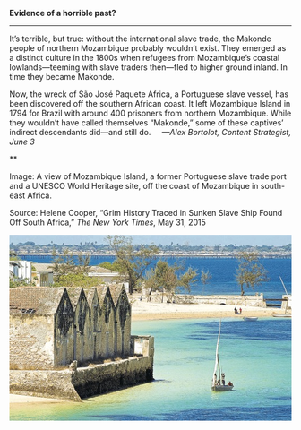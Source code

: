 **Evidence of a horrible past?**

****

It’s terrible, but true: without the international slave trade, the Makonde people of northern Mozambique probably wouldn’t exist. They emerged as a distinct culture in the 1800s when refugees from Mozambique’s coastal lowlands—teeming with slave traders then—fled to higher ground inland. In time they became Makonde. 

Now, the wreck of São José Paquete Africa, a Portuguese slave vessel, has been discovered off the southern African coast. It left Mozambique Island in 1794 for Brazil with around 400 prisoners from northern Mozambique. While they wouldn’t have called themselves “Makonde,” some of these captives’ indirect descendants did—and still do.     *—Alex Bortolot, Content Strategist, June 3*

**

Image: A view of Mozambique Island, a former Portuguese slave trade port and a UNESCO World Heritage site, off the coast of Mozambique in south-east Africa.

Source: Helene Cooper, “Grim History Traced in Sunken Slave Ship Found Off South Africa,” *The New York Times*, May 31, 2015

![](../images/15-6-3_74.77_SlaveShipAB-1.jpeg)
